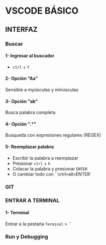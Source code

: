 #  VSCODE BÁSICO

## INTERFAZ
### Buscar
#### 1-  Ingresar al buscador
* `ctrl` + `f`
#### 2- Opción "Aa"
Sensible a myúsculas y minúsculas
#### 3- Opción "ab"
Busca palabra completa 
#### 4- Opción ".*"
Busqueda con expresiones regulares (REGEX)
#### 5- Reemplazar palabra
* Escribir la palabra a reemplazar
* Presionar `ctrl` + `h`
* Colacar la palabra y presionar `ENTER`
* O cambiar todo con ``crtrl` + `alt` + `ENTER`

### GIT 
### ENTRAR A TERMINAL
#### 1- Terminal
Entrar a la pestaña `Terminal` > ``



### Run y Debugging